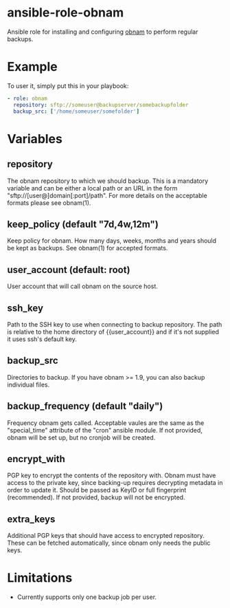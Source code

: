 # ansible-role-obnam
Ansible role for installing and configuring [obnam](http://obnam.org/) to perform regular
backups.

# Example

To user it, simply put this in your playbook:

```yaml
- role: obnam
  repository: sftp://someuser@backupserver/somebackupfolder
  backup_src: ['/home/someuser/somefolder']
```

# Variables

## repository
The obnam repository to which we should backup.
This is a mandatory variable and can be either a local path or an URL
in the form "sftp://[user@]domain[:port]/path".
For more details on the acceptable formats please see obnam(1).

## keep\_policy (default "7d,4w,12m")
Keep policy for obnam. How many days, weeks, months and years should
be kept as backups. See obnam(1) for accepted formats.

## user\_account (default: root)
User account that will call obnam on the source host.

## ssh\_key
Path to the SSH key to use when connecting to backup repository.
The path is relative to the home directory of {{user\_account}} and if
it's not supplied it uses ssh's default key.

## backup\_src
Directories to backup.
If you have obnam >= 1.9, you can also backup individual files.

## backup\_frequency (default "daily")
Frequency obnam gets called. Acceptable vaules are the same as the
"special\_time" attribute of the "cron" ansible module.
If not provided, obnam will be set up, but no cronjob will be created.

## encrypt\_with
PGP key to encrypt the contents of the repository with. Obnam must
have access to the private key, since backing-up requires decrypting
metadata in order to update it.
Should be passed as KeyID or full fingerprint (recommended).
If not provided, backup will not be encrypted.

## extra\_keys
Additional PGP keys that should have access to encrypted repository.
These can be fetched automatically, since obnam only needs the public
keys.


# Limitations

 - Currently supports only one backup job per user.
